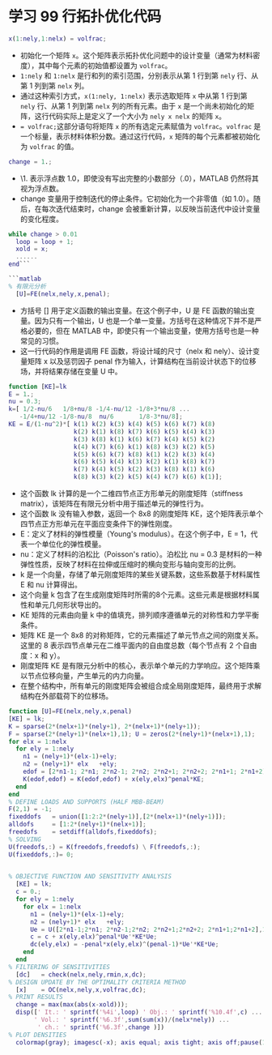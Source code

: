 # 学习 99 行拓扑优化代码

```matlab
x(1:nely,1:nelx) = volfrac;
```
- 初始化一个矩阵 `x`。这个矩阵表示拓扑优化问题中的设计变量（通常为材料密度），其中每个元素的初始值都设置为 `volfrac`。
- `1:nely` 和 `1:nelx` 是行和列的索引范围，分别表示从第 1 行到第 `nely` 行、从第 1 列到第 `nelx` 列。
- 通过这种索引方式，`x(1:nely, 1:nelx)` 表示选取矩阵 `x` 中从第 1 行到第 `nely` 行、从第 1 列到第 `nelx` 列的所有元素。由于 `x` 是一个尚未初始化的矩阵，这行代码实际上是定义了一个大小为 `nely x nelx` 的矩阵 `x`。
- `= volfrac;`这部分语句将矩阵 `x` 的所有选定元素赋值为 `volfrac`。`volfrac` 是一个标量，表示材料体积分数。通过这行代码，`x` 矩阵的每个元素都被初始化为 `volfrac` 的值。

```matlab
change = 1.;
```
- \1. 表示浮点数 1.0，即使没有写出完整的小数部分（.0），MATLAB 仍然将其视为浮点数。
- change 变量用于控制迭代的停止条件。它初始化为一个非零值（如 1.0）。随后，在每次迭代结束时，change 会被重新计算，以反映当前迭代中设计变量的变化程度。

```matlab
while change > 0.01
  loop = loop + 1;
  xold = x;
  ......
end```

```matlab
% 有限元分析
  [U]=FE(nelx,nely,x,penal);  
```
- 方括号 [] 用于定义函数的输出变量。在这个例子中，U 是 FE 函数的输出变量。因为只有一个输出，U 也是一个单一变量。方括号在这种情况下并不是严格必要的，但在 MATLAB 中，即使只有一个输出变量，使用方括号也是一种常见的习惯。
- 这一行代码的作用是调用 FE 函数，将设计域的尺寸（nelx 和 nely）、设计变量矩阵 x 以及惩罚因子 penal 作为输入，计算结构在当前设计状态下的位移场，并将结果存储在变量 U 中。

```matlab
function [KE]=lk
E = 1.; 
nu = 0.3;
k=[ 1/2-nu/6   1/8+nu/8 -1/4-nu/12 -1/8+3*nu/8 ... 
   -1/4+nu/12 -1/8-nu/8  nu/6       1/8-3*nu/8];
KE = E/(1-nu^2)*[ k(1) k(2) k(3) k(4) k(5) k(6) k(7) k(8)
                  k(2) k(1) k(8) k(7) k(6) k(5) k(4) k(3)
                  k(3) k(8) k(1) k(6) k(7) k(4) k(5) k(2)
                  k(4) k(7) k(6) k(1) k(8) k(3) k(2) k(5)
                  k(5) k(6) k(7) k(8) k(1) k(2) k(3) k(4)
                  k(6) k(5) k(4) k(3) k(2) k(1) k(8) k(7)
                  k(7) k(4) k(5) k(2) k(3) k(8) k(1) k(6)
                  k(8) k(3) k(2) k(5) k(4) k(7) k(6) k(1)];
```
- 这个函数 lk 计算的是一个二维四节点正方形单元的刚度矩阵（stiffness matrix），该矩阵在有限元分析中用于描述单元的弹性行为。
- 这个函数 lk 没有输入参数，返回一个 8x8 的刚度矩阵 KE，这个矩阵表示单个四节点正方形单元在平面应变条件下的弹性刚度。
- E：定义了材料的弹性模量（Young's modulus）。在这个例子中，E = 1，代表一个单位化的弹性模量。
- nu：定义了材料的泊松比（Poisson's ratio）。泊松比 nu = 0.3 是材料的一种弹性性质，反映了材料在拉伸或压缩时的横向变形与轴向变形的比例。
- k 是一个向量，存储了单元刚度矩阵的某些关键系数，这些系数基于材料属性 E 和 nu 计算得出。
- 这个向量 k 包含了在生成刚度矩阵时所需的8个元素。这些元素是根据材料属性和单元几何形状导出的。
- KE 矩阵的元素由向量 k 中的值填充，排列顺序遵循单元的对称性和力学平衡条件。
- 矩阵 KE 是一个 8x8 的对称矩阵，它的元素描述了单元节点之间的刚度关系。这里的 8 表示四节点单元在二维平面内的自由度总数（每个节点有 2 个自由度：x 和 y）。
- 刚度矩阵 KE 是有限元分析中的核心，表示单个单元的力学响应。这个矩阵乘以节点位移向量，产生单元的内力向量。
- 在整个结构中，所有单元的刚度矩阵会被组合成全局刚度矩阵，最终用于求解结构在外部载荷下的位移场。
```matlab
function [U]=FE(nelx,nely,x,penal)
[KE] = lk; 
K = sparse(2*(nelx+1)*(nely+1), 2*(nelx+1)*(nely+1));
F = sparse(2*(nely+1)*(nelx+1),1); U = zeros(2*(nely+1)*(nelx+1),1);
for elx = 1:nelx
  for ely = 1:nely
    n1 = (nely+1)*(elx-1)+ely; 
    n2 = (nely+1)* elx   +ely;
    edof = [2*n1-1; 2*n1; 2*n2-1; 2*n2; 2*n2+1; 2*n2+2; 2*n1+1; 2*n1+2];
    K(edof,edof) = K(edof,edof) + x(ely,elx)^penal*KE;
  end
end
% DEFINE LOADS AND SUPPORTS (HALF MBB-BEAM)
F(2,1) = -1;
fixeddofs   = union([1:2:2*(nely+1)],[2*(nelx+1)*(nely+1)]);
alldofs     = [1:2*(nely+1)*(nelx+1)];
freedofs    = setdiff(alldofs,fixeddofs);
% SOLVING
U(freedofs,:) = K(freedofs,freedofs) \ F(freedofs,:);      
U(fixeddofs,:)= 0;
```

```matlab
 
% OBJECTIVE FUNCTION AND SENSITIVITY ANALYSIS
  [KE] = lk;
  c = 0.;
  for ely = 1:nely
    for elx = 1:nelx
      n1 = (nely+1)*(elx-1)+ely; 
      n2 = (nely+1)* elx   +ely;
      Ue = U([2*n1-1;2*n1; 2*n2-1;2*n2; 2*n2+1;2*n2+2; 2*n1+1;2*n1+2],1);
      c = c + x(ely,elx)^penal*Ue'*KE*Ue;
      dc(ely,elx) = -penal*x(ely,elx)^(penal-1)*Ue'*KE*Ue;
    end
  end
% FILTERING OF SENSITIVITIES
  [dc]   = check(nelx,nely,rmin,x,dc);    
% DESIGN UPDATE BY THE OPTIMALITY CRITERIA METHOD
  [x]    = OC(nelx,nely,x,volfrac,dc); 
% PRINT RESULTS
  change = max(max(abs(x-xold)));
  disp([' It.: ' sprintf('%4i',loop) ' Obj.: ' sprintf('%10.4f',c) ...
       ' Vol.: ' sprintf('%6.3f',sum(sum(x))/(nelx*nely)) ...
        ' ch.: ' sprintf('%6.3f',change )])
% PLOT DENSITIES  
  colormap(gray); imagesc(-x); axis equal; axis tight; axis off;pause(1e-6);
```


